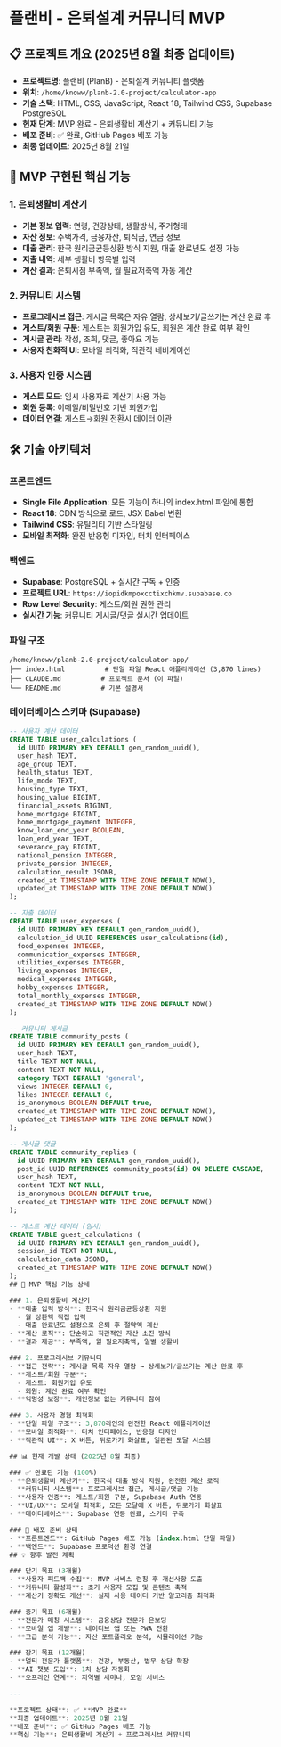 # 플랜비 - 은퇴설계 커뮤니티 MVP

## 📋 프로젝트 개요 (2025년 8월 최종 업데이트)
- **프로젝트명**: 플랜비 (PlanB) - 은퇴설계 커뮤니티 플랫폼
- **위치**: `/home/knoww/planb-2.0-project/calculator-app`
- **기술 스택**: HTML, CSS, JavaScript, React 18, Tailwind CSS, Supabase PostgreSQL
- **현재 단계**: MVP 완료 - 은퇴생활비 계산기 + 커뮤니티 기능 
- **배포 준비**: ✅ 완료, GitHub Pages 배포 가능
- **최종 업데이트**: 2025년 8월 21일

## 🎯 MVP 구현된 핵심 기능

### 1. 은퇴생활비 계산기
- **기본 정보 입력**: 연령, 건강상태, 생활방식, 주거형태
- **자산 정보**: 주택가격, 금융자산, 퇴직금, 연금 정보
- **대출 관리**: 한국 원리금균등상환 방식 지원, 대출 완료년도 설정 가능
- **지출 내역**: 세부 생활비 항목별 입력
- **계산 결과**: 은퇴시점 부족액, 월 필요저축액 자동 계산

### 2. 커뮤니티 시스템
- **프로그레시브 접근**: 게시글 목록은 자유 열람, 상세보기/글쓰기는 계산 완료 후
- **게스트/회원 구분**: 게스트는 회원가입 유도, 회원은 계산 완료 여부 확인
- **게시글 관리**: 작성, 조회, 댓글, 좋아요 기능
- **사용자 친화적 UI**: 모바일 최적화, 직관적 네비게이션

### 3. 사용자 인증 시스템
- **게스트 모드**: 임시 사용자로 계산기 사용 가능
- **회원 등록**: 이메일/비밀번호 기반 회원가입
- **데이터 연결**: 게스트→회원 전환시 데이터 이관
## 🛠️ 기술 아키텍처

### 프론트엔드
- **Single File Application**: 모든 기능이 하나의 index.html 파일에 통합
- **React 18**: CDN 방식으로 로드, JSX Babel 변환
- **Tailwind CSS**: 유틸리티 기반 스타일링
- **모바일 최적화**: 완전 반응형 디자인, 터치 인터페이스

### 백엔드
- **Supabase**: PostgreSQL + 실시간 구독 + 인증
- **프로젝트 URL**: `https://iopidkmpoxcctixchkmv.supabase.co`
- **Row Level Security**: 게스트/회원 권한 관리
- **실시간 기능**: 커뮤니티 게시글/댓글 실시간 업데이트

### 파일 구조
```
/home/knoww/planb-2.0-project/calculator-app/
├── index.html          # 단일 파일 React 애플리케이션 (3,870 lines)
├── CLAUDE.md          # 프로젝트 문서 (이 파일)
└── README.md          # 기본 설명서
```

### 데이터베이스 스키마 (Supabase)
```sql
-- 사용자 계산 데이터
CREATE TABLE user_calculations (
  id UUID PRIMARY KEY DEFAULT gen_random_uuid(),
  user_hash TEXT,
  age_group TEXT,
  health_status TEXT,
  life_mode TEXT,
  housing_type TEXT,
  housing_value BIGINT,
  financial_assets BIGINT,
  home_mortgage BIGINT,
  home_mortgage_payment INTEGER,
  know_loan_end_year BOOLEAN,
  loan_end_year TEXT,
  severance_pay BIGINT,
  national_pension INTEGER,
  private_pension INTEGER,
  calculation_result JSONB,
  created_at TIMESTAMP WITH TIME ZONE DEFAULT NOW(),
  updated_at TIMESTAMP WITH TIME ZONE DEFAULT NOW()
);

-- 지출 데이터
CREATE TABLE user_expenses (
  id UUID PRIMARY KEY DEFAULT gen_random_uuid(),
  calculation_id UUID REFERENCES user_calculations(id),
  food_expenses INTEGER,
  communication_expenses INTEGER,
  utilities_expenses INTEGER,
  living_expenses INTEGER,
  medical_expenses INTEGER,
  hobby_expenses INTEGER,
  total_monthly_expenses INTEGER,
  created_at TIMESTAMP WITH TIME ZONE DEFAULT NOW()
);

-- 커뮤니티 게시글
CREATE TABLE community_posts (
  id UUID PRIMARY KEY DEFAULT gen_random_uuid(),
  user_hash TEXT,
  title TEXT NOT NULL,
  content TEXT NOT NULL,
  category TEXT DEFAULT 'general',
  views INTEGER DEFAULT 0,
  likes INTEGER DEFAULT 0,
  is_anonymous BOOLEAN DEFAULT true,
  created_at TIMESTAMP WITH TIME ZONE DEFAULT NOW(),
  updated_at TIMESTAMP WITH TIME ZONE DEFAULT NOW()
);

-- 게시글 댓글
CREATE TABLE community_replies (
  id UUID PRIMARY KEY DEFAULT gen_random_uuid(),
  post_id UUID REFERENCES community_posts(id) ON DELETE CASCADE,
  user_hash TEXT,
  content TEXT NOT NULL,
  is_anonymous BOOLEAN DEFAULT true,
  created_at TIMESTAMP WITH TIME ZONE DEFAULT NOW()
);

-- 게스트 계산 데이터 (임시)
CREATE TABLE guest_calculations (
  id UUID PRIMARY KEY DEFAULT gen_random_uuid(),
  session_id TEXT NOT NULL,
  calculation_data JSONB,
  created_at TIMESTAMP WITH TIME ZONE DEFAULT NOW()
);
## 🎨 MVP 핵심 기능 상세

### 1. 은퇴생활비 계산기
- **대출 입력 방식**: 한국식 원리금균등상환 지원
  - 월 상환액 직접 입력
  - 대출 완료년도 설정으로 은퇴 후 절약액 계산
- **계산 로직**: 단순하고 직관적인 자산 소진 방식
- **결과 제공**: 부족액, 월 필요저축액, 일별 생활비

### 2. 프로그레시브 커뮤니티
- **접근 전략**: 게시글 목록 자유 열람 → 상세보기/글쓰기는 계산 완료 후
- **게스트/회원 구분**: 
  - 게스트: 회원가입 유도
  - 회원: 계산 완료 여부 확인
- **익명성 보장**: 개인정보 없는 커뮤니티 참여

### 3. 사용자 경험 최적화
- **단일 파일 구조**: 3,870라인의 완전한 React 애플리케이션
- **모바일 최적화**: 터치 인터페이스, 반응형 디자인
- **직관적 UI**: X 버튼, 뒤로가기 화살표, 일관된 모달 시스템

## 📊 현재 개발 상태 (2025년 8월 최종)

### ✅ 완료된 기능 (100%)
- **은퇴생활비 계산기**: 한국식 대출 방식 지원, 완전한 계산 로직
- **커뮤니티 시스템**: 프로그레시브 접근, 게시글/댓글 기능
- **사용자 인증**: 게스트/회원 구분, Supabase Auth 연동
- **UI/UX**: 모바일 최적화, 모든 모달에 X 버튼, 뒤로가기 화살표
- **데이터베이스**: Supabase 연동 완료, 스키마 구축

### 🚀 배포 준비 상태
- **프론트엔드**: GitHub Pages 배포 가능 (index.html 단일 파일)
- **백엔드**: Supabase 프로덕션 환경 연결
## 💡 향후 발전 계획

### 단기 목표 (3개월)
- **사용자 피드백 수집**: MVP 서비스 런칭 후 개선사항 도출
- **커뮤니티 활성화**: 초기 사용자 모집 및 콘텐츠 축적
- **계산기 정확도 개선**: 실제 사용 데이터 기반 알고리즘 최적화

### 중기 목표 (6개월)
- **전문가 매칭 시스템**: 금융상담 전문가 온보딩
- **모바일 앱 개발**: 네이티브 앱 또는 PWA 전환
- **고급 분석 기능**: 자산 포트폴리오 분석, 시뮬레이션 기능

### 장기 목표 (12개월)
- **멀티 전문가 플랫폼**: 건강, 부동산, 법무 상담 확장
- **AI 챗봇 도입**: 1차 상담 자동화
- **오프라인 연계**: 지역별 세미나, 모임 서비스

---

**프로젝트 상태**: ✅ **MVP 완료**  
**최종 업데이트**: 2025년 8월 21일  
**배포 준비**: ✅ GitHub Pages 배포 가능  
**핵심 기능**: 은퇴생활비 계산기 + 프로그레시브 커뮤니티

